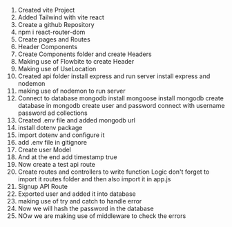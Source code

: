 1) Created vite Project 
2) Added Tailwind with vite react
3) Create a github Repository
4) npm i react-router-dom
5) Create pages and Routes
6) Header Components
7) Create Components folder and create Headers
8) Making use of Flowbite to create Header
9) Making use of UseLocation
10) Created api folder install express and run server
install  express and nodemon
11) making use of nodemon to run server
12) Connect to database mongodb
install mongoose
install mongodb
create database in mongodb create user and password
connect with username password ad collections
13) Created .env file and added mongodb url
14) install dotenv package
15) import dotenv and configure it
16) add .env file in gitignore 
17) Create user Model
18) And at the end add timestamp true
19) Now create a test api route
20) Create routes and controllers to write function Logic don't forget to import it routes folder
and then also import it in app.js
21) Signup API Route
22) Exported user and added it into database
23) making use of try and catch to handle error
24) Now we will hash the password in the database
25) NOw we are making use of middleware to check the errors
